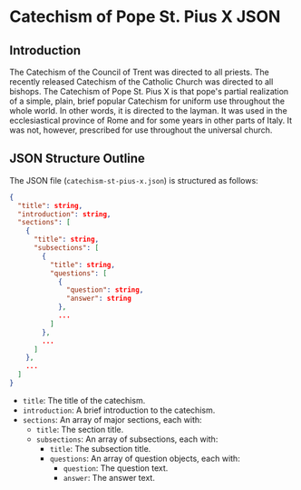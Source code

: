 # Catechism of Pope St. Pius X JSON

## Introduction

The Catechism of the Council of Trent was directed to all priests. The recently released Catechism of the Catholic Church was directed to all bishops. The Catechism of Pope St. Pius X is that pope's partial realization of a simple, plain, brief popular Catechism for uniform use throughout the whole world. In other words, it is directed to the layman. It was used in the ecclesiastical province of Rome and for some years in other parts of Italy. It was not, however, prescribed for use throughout the universal church.

## JSON Structure Outline

The JSON file (`catechism-st-pius-x.json`) is structured as follows:

```json
{
  "title": string,
  "introduction": string,
  "sections": [
    {
      "title": string,
      "subsections": [
        {
          "title": string,
          "questions": [
            {
              "question": string,
              "answer": string
            },
            ...
          ]
        },
        ...
      ]
    },
    ...
  ]
}
```

- `title`: The title of the catechism.
- `introduction`: A brief introduction to the catechism.
- `sections`: An array of major sections, each with:
  - `title`: The section title.
  - `subsections`: An array of subsections, each with:
    - `title`: The subsection title.
    - `questions`: An array of question objects, each with:
      - `question`: The question text.
      - `answer`: The answer text.
```

